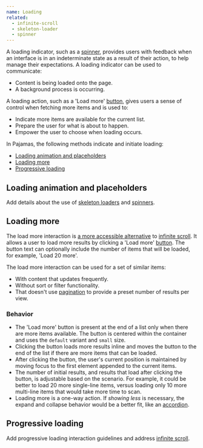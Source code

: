 ```yaml
---
name: Loading
related:
  - infinite-scroll
  - skeleton-loader
  - spinner
---
```


A loading indicator, such as a [spinner](/components/spinner), provides users with feedback when an interface is in an indeterminate state as a result of their action, to help manage their expectations. A loading indicator can be used to communicate:

- Content is being loaded onto the page.
- A background process is occurring.

A loading action, such as a 'Load more' [button](/components/button), gives users a sense of control when fetching more items and is used to:

- Indicate more items are available for the current list.
- Prepare the user for what is about to happen.
- Empower the user to choose when loading occurs.

In Pajamas, the following methods indicate and initiate loading:

- [Loading animation and placeholders](#loading-animation-and-placeholders)
- [Loading more](#loading-more)
- [Progressive loading](#progressive-loading)

## Loading animation and placeholders

<todo>Add details about the use of [skeleton loaders](/components/skeleton-loader) and [spinners](/components/spinner).</todo>

## Loading more

The load more interaction is [a more accessible alternative](https://gitlab.com/gitlab-org/gitlab-ui/-/issues/1196#results) to [infinite scroll](/components/infinite-scroll). It allows a user to load more results by clicking a 'Load more' [button](/components/button). The button text can optionally include the number of items that will be loaded, for example, 'Load 20 more'.

The load more interaction can be used for a set of similar items:

- With content that updates frequently.
- Without sort or filter functionality.
- That doesn't use [pagination](/components/pagination) to provide a preset number of results per view.

### Behavior

- The 'Load more' button is present at the end of a list only when there are more items available. The button is centered within the container and uses the `default` variant and `small` size.
- Clicking the button loads more results inline and moves the button to the end of the list if there are more items that can be loaded.
- After clicking the button, the user's current position is maintained by moving focus to the first element appended to the current items.
- The number of initial results, and results that load after clicking the button, is adjustable based on the scenario. For example, it could be better to load 20 more single-line items, versus loading only 10 more multi-line items that would take more time to scan.
- Loading more is a one-way action. If _showing less_ is necessary, the expand and collapse behavior would be a better fit, like an [accordion](/components/accordion).

## Progressive loading

<todo>Add progressive loading interaction guidelines and address [infinite scroll](/components/infinite-scroll).</todo>
